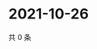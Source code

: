 # 2021-10-26

共 0 条

<!-- BEGIN WEIBO -->
<!-- 最后更新时间 Tue Oct 26 2021 00:01:30 GMT+0800 (China Standard Time) -->

<!-- END WEIBO -->
